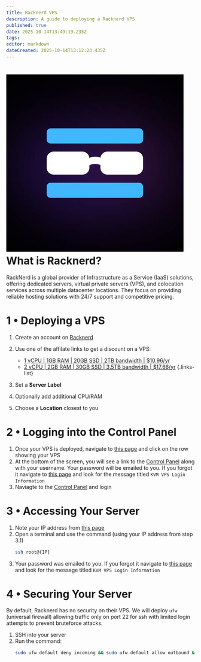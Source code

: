 ```yaml
---
title: Racknerd VPS
description: A guide to deploying a Racknerd VPS
published: true
date: 2025-10-14T13:49:19.235Z
tags: 
editor: markdown
dateCreated: 2025-10-14T13:12:23.435Z
---
```


# <img src="/racknerd.jpg" class="tab-icon"> What is Racknerd?

RackNerd is a global provider of Infrastructure as a Service (IaaS) solutions, offering dedicated servers, virtual private servers (VPS), and colocation services across multiple datacenter locations. They focus on providing reliable hosting solutions with 24/7 support and competitive pricing.

# 1 • Deploying a VPS

1. Create an account on [Racknerd](https://www.racknerd.com/)
1. Use one of the affilate links to get a discount on a VPS:

    - [1 vCPU | 1GB RAM | 20GB SSD | 2TB bandwidth | $10.96/yr](https://my.racknerd.com/aff.php?aff=15328&pid=912)
    - [2 vCPU | 2GB RAM | 30GB SSD | 3.5TB bandwidth | $17.66/yr](https://my.racknerd.com/aff.php?aff=15328&pid=913)
    {.links-list}

1. Set a **Server Label**
1. Optionally add additional CPU/RAM
1. Choose a **Location** closest to you

# 2 • Logging into the Control Panel
1. Once your VPS is deployed, navigate to [this page](https://my.racknerd.com/clientarea.php?action=services) and click on the row showing your VPS
1. At the bottom of the screen, you will see a link to the [Control Panel](https://nerdvm.racknerd.com/) along with your username. Your password will be emailed to you. If you forgot it navigate to [this page](https://my.racknerd.com/clientarea.php?action=emails) and look for the message titled `KVM VPS Login Information`
1. Naviagte to the [Control Panel](https://nerdvm.racknerd.com/) and login

# 3 • Accessing Your Server
1. Note your IP address from [this page](https://my.racknerd.com/clientarea.php?action=services)
1. Open a terminal and use the command (using your IP address from step 3.1)
    ```bash
    ssh root@{IP}
    ```
1. Your password was emailed to you. If you forgot it navigate to [this page](https://my.racknerd.com/clientarea.php?action=emails) and look for the message titled `KVM VPS Login Information`

# 4 • Securing Your Server

By default, Racknerd has no security on their VPS. We will deploy `ufw` (universal firewall) allowing traffic only on port 22 for ssh with limited login attempts to prevent bruteforce attacks.

1. SSH into your server
1. Run the command:
    ```bash
    sudo ufw default deny incoming && sudo ufw default allow outbound && sudo ufw limit 22/tcp && sudo ufw enable -y && sudo ufw status verbose
    ```